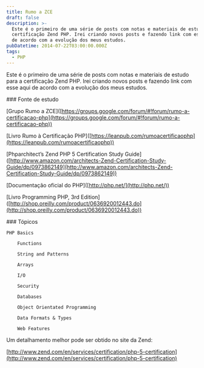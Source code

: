 ```yaml
---
title: Rumo a ZCE
draft: false
description: >-
  Este é o primeiro de uma série de posts com notas e materiais de estudo para a
  certificação Zend PHP. Irei criando novos posts e fazendo link com esse aqui
  de acordo com a evolução dos meus estudos.
pubDatetime: 2014-07-22T03:00:00.000Z
tags:
  - PHP
---
```


Este é o primeiro de uma série de posts com notas e materiais de estudo para a certificação Zend PHP. Irei criando novos posts e fazendo link com esse aqui de acordo com a evolução dos meus estudos.

\### Fonte de estudo

\[Grupo Rumo a ZCE]\([https://groups.google.com/forum/#!forum/rumo-a-certificacao-php](https://groups.google.com/forum/#!forum/rumo-a-certificacao-php))

\[Livro Rumo à Certificação PHP]\([https://leanpub.com/rumoacertificaophp](https://leanpub.com/rumoacertificaophp))

\[Phparchitect’s Zend PHP 5 Certification Study Guide]\([http://www.amazon.com/architects-Zend-Certification-Study-Guide/dp/0973862149](http://www.amazon.com/architects-Zend-Certification-Study-Guide/dp/0973862149))

\[Documentação oficial do PHP]\([http://php.net/](http://php.net/))

\[Livro Programming PHP, 3rd Edition]\([http://shop.oreilly.com/product/0636920012443.do](http://shop.oreilly.com/product/0636920012443.do))

\### Tópicos

```
PHP Basics

    Functions

    String and Patterns

    Arrays

    I/O

    Security

    Databases

    Object Orientated Programming

    Data Formats & Types

    Web Features
```

Um detalhamento melhor pode ser obtido no site da Zend:

[http://www.zend.com/en/services/certification/php-5-certification](http://www.zend.com/en/services/certification/php-5-certification)
